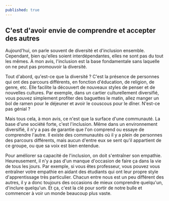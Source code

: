 ```yaml
---
published: true
---
```

## C'est d'avoir envie de comprendre et accepter des autres

Aujourd'hui, on parle souvent de diversité et d'inclusion ensemble. Cependant, bien qu'elles soient interdépendantes, elles ne sont pas du tout les mêmes. À mon avis, l'inclusion est la base fondamentale sans laquelle on ne peut pas promouvoir la diversité.

Tout d'abord, qu'est-ce que la diversité ? C'est la présence de personnes qui ont des parcours différents, en fonction d'éducation, de religion, de genre, etc. Elle facilite la découvert de nouveaux styles de penser et de nouvelles cultures. Par exemple, dans un cartier culturellement diversifié, vous pouvez simplement profiter des baguettes le matin, allez manger un bol de ramen pour le déjeuner et avoir le couscous pour le dîner. N'est-ce pas génial ?

Mais tous cela, à mon avis, ce n'est que la surface d'une communauté. La base d'une société forte, c'est l'inclusion. Même dans un environnement diversifié, il n'y a pas de garantie que l'on comprend ou essaye de comprendre l'autre. Il existe des communautés où il y a plein de personnes des parcours différents, mais aucun d'entre eux se sent qu'il appartient de ce groupe, ou que sa voix est bien entendue.

Pour améliorer sa capacité de l'inclusion, on doit s'entraîner son empathie. Heureusement, il n'y a pas d'un manque d'occasion de faire ça dans la vie de tous les jours. Par exemple, si vous êtes professeur, vous pouvez vous entraîner votre empathie en aidant des étudiants qui ont leur propre style d'apprentissage très particulier. Chacun entre nous est un peu différent des autres, il y a donc toujours des occasions de mieux comprendre quelqu'un, d'inclure quelqu'un. Et ça, c'est la clé pour sortir de notre bulle et commencer à voir un monde beaucoup plus vaste.